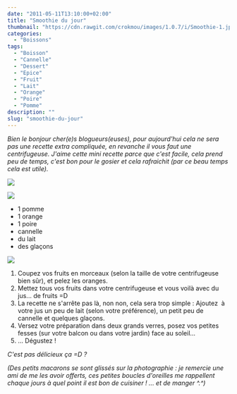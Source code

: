 ```yaml
---
date: "2011-05-11T13:10:00+02:00"
title: "Smoothie du jour"
thumbnail: "https://cdn.rawgit.com/crokmou/images/1.0.7/i/Smoothie-1.jpg"
categories:
  - "Boissons"
tags:
  - "Boisson"
  - "Cannelle"
  - "Dessert"
  - "Epice"
  - "Fruit"
  - "Lait"
  - "Orange"
  - "Poire"
  - "Pomme"
description: ""
slug: "smoothie-du-jour"
---
```


_Bien le bonjour cher(e)s blogueurs(euses), pour aujourd'hui cela ne sera pas une recette extra compliquée, en revanche il vous faut une centrifugeuse. J'aime cette mini recette parce que c'est facile, cela prend peu de temps, c'est bon pour le gosier et cela rafraichit (par ce beau temps cela est utile)._

[![](http://3.bp.blogspot.com/-9FBrPrKGRvU/TbwwFfpy-kI/AAAAAAAAAF4/WL4YEVrGI6o/s320/2pers.jpg)](http://3.bp.blogspot.com/-9FBrPrKGRvU/TbwwFfpy-kI/AAAAAAAAAF4/WL4YEVrGI6o/s1600/2pers.jpg)

[![](http://1.bp.blogspot.com/-kNuVk2YnFJc/Tcp8TWGDHoI/AAAAAAAAAHw/3ZnIwRTpRSc/s400/Smoothie+2.jpg)](http://1.bp.blogspot.com/-kNuVk2YnFJc/Tcp8TWGDHoI/AAAAAAAAAHw/3ZnIwRTpRSc/s1600/Smoothie+2.jpg)

*   1 pomme
*   1 orange
*   1 poire
*   cannelle
*   du lait
*   des glaçons

[![](http://4.bp.blogspot.com/-jD2raKy-t_w/Tabb3lV3eGI/AAAAAAAAAEk/G2RYajmhinM/s320/preparation.jpg)](http://4.bp.blogspot.com/-jD2raKy-t_w/Tabb3lV3eGI/AAAAAAAAAEk/G2RYajmhinM/s1600/preparation.jpg)

1.  Coupez vos fruits en morceaux (selon la taille de votre centrifugeuse bien sûr), et pelez les oranges.
2.  Mettez tous vos fruits dans votre centrifugeuse et vous voilà avec du jus... de fruits =D
3.  La recette ne s'arrête pas là, non non, cela sera trop simple : Ajoutez  à votre jus un peu de lait (selon votre préférence), un petit peu de cannelle et quelques glaçons.
4.  Versez votre préparation dans deux grands verres, posez vos petites fesses (sur votre balcon ou dans votre jardin) face au soleil...
5.  ... Dégustez !

_C'est pas délicieux ça =D ?_<a name="more"></a>

_(Des petits macarons se sont glissés sur la photographie : je remercie une ami de me les avoir offerts, ces petites boucles d'oreilles me rappellent chaque jours à quel point il est bon de cuisiner ! ... et de manger ^.^)_